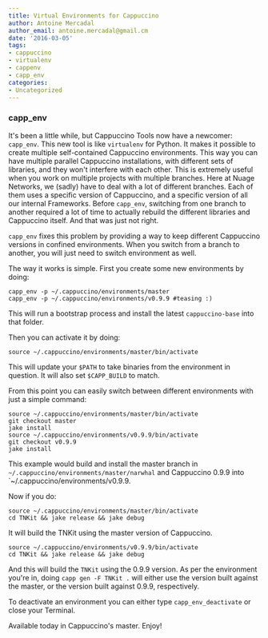 ```yaml
---
title: Virtual Environments for Cappuccino
author: Antoine Mercadal
author_email: antoine.mercadal@gmail.cm
date: '2016-03-05'
tags:
- cappuccino
- virtualenv
- cappenv
- capp_env
categories:
- Uncategorized
---
```



### capp_env

It's been a little while, but Cappuccino Tools now have a newcomer: `capp_env`. This new tool is like `virtualenv` for Python. It makes it possible to create multiple self-contained Cappuccino environments. This way you can have multiple parallel Cappuccino installations, with different sets of libraries, and they won't interfere with each other. This is extremely useful when you work on multiple projects with multiple branches. Here at Nuage Networks, we (sadly) have to deal with a lot of different branches. Each of them uses a specific version of Cappuccino, and a specific version of all our internal Frameworks. Before `capp_env`, switching from one branch to another required a lot of time to actually rebuild the different libraries and Cappuccino itself. And that was just not right.

`capp_env` fixes this problem by providing a way to keep different Cappuccino versions in confined environments. When you switch from a branch to another, you will just need to switch environment as well.

The way it works is simple. First you create some new environments by doing:

    capp_env -p ~/.cappuccino/environments/master
    capp_env -p ~/.cappuccino/environments/v0.9.9 #teasing :)

This will run a bootstrap process and install the latest `cappuccino-base` into that folder.

Then you can activate it by doing:

    source ~/.cappuccino/environments/master/bin/activate

This will update your `$PATH` to take binaries from the environment in question. It will also set `$CAPP_BUILD` to match.

From this point you can easily switch between different environments with just a simple command:

    source ~/.cappuccino/environments/master/bin/activate
    git checkout master
    jake install
    source ~/.cappuccino/environments/v0.9.9/bin/activate
    git checkout v0.9.9
    jake install

This example would build and install the master branch in `~/.cappuccino/environments/master/narwhal` and Cappuccino 0.9.9 into `~/.cappuccino/environments/v0.9.9.

Now if you do:

    source ~/.cappuccino/environments/master/bin/activate
    cd TNKit && jake release && jake debug

It will build the TNKit using the master version of Cappuccino.

    source ~/.cappuccino/environments/v0.9.9/bin/activate
    cd TNKit && jake release && jake debug

And this will build the `TNKit` using the 0.9.9 version. As per the environment you're in, doing `capp gen -F TNKit .` will either use the version built against the master, or the version built against 0.9.9, respectively.

To deactivate an environment you can either type `capp_env_deactivate` or close your Terminal.

Available today in Cappuccino's master. Enjoy!

